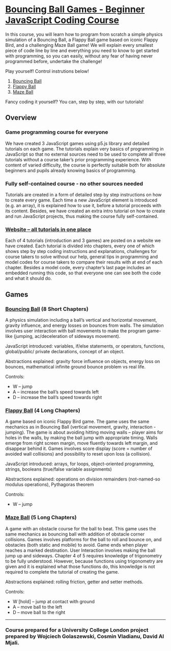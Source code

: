 # [Bouncing Ball Games - Beginner JavaScript Coding Course](https://davidalmjali.wixsite.com/codingcurriculum)

In this course, you will learn how to program from scratch a simple physics simulation of a Bouncing Ball, a Flappy Ball game based on iconic Flappy Bird, and a challenging Maze Ball game! We will explain every smallest piece of code line by line and everything you need to know to get started with programming, so you can easily, without any fear of having never programmed before, undertake the challenge!

Play yourself! Control instrutions below! 

1. [Bouncing Ball](https://gvoy.tech/bouncingball/)
2. [Flappy Ball](https://gvoy.tech/flappyball/)
3. [Maze Ball](https://gvoy.tech/mazeball/)

Fancy coding it yourself? You can, step by step, with our tutorials!

## Overview

### Game programming course for everyone
We have created 3 JavaScript games using p5.js library and detailed tutorials on each game. The tutorials explain very basics of programming in JavaScript so that no external sources need to be used to complete all three tutorials without a course taker’s prior programming experience. With content of varied difficulty, the course is perfectly suitable both for absolute beginners and pupils already knowing basics of programming. 

### Fully self-contained course - no other sources needed
Tutorials are created in a form of detailed step by step instructions on how to create every game. Each time a new JavaScript element is introduced (e.g. an array), it is explained how to use it, before a tutorial proceeds with its content. Besides, we have created an extra intro tutorial on how to create and run JavaScript projects, thus making the course fully self-contained. 

### [Website – all tutorials in one place](https://davidalmjali.wixsite.com/codingcurriculum)
Each of 4 tutorials (introduction and 3 games) are posted on a website we have created. Each tutorial is divided into chapters, every one of which shows step by step coding instructions and explanations, challenges for course takers to solve without our help, general tips in programming and model codes for course takers to compare their results with at end of each chapter. Besides a model code, every chapter’s last page includes an embedded running this code, so that everyone one can see both the code and what it should do.


## Games  	

### [Bouncing Ball](https://gvoy.tech/bouncingball/)	(8 Short Chapters)
A physics simulation including a ball’s vertical and horizontal movement, gravity influence, and energy losses on bounces from walls. The simulation involves user interaction with ball movements to make the program game-like (jumping, ac/deceleration of sideways movement).

JavaScript introduced: 	variables, if/else statements, or operators, functions, global/public/ private declarations, concept of an object.

Abstractions explained: gravity force influence on objects, energy loss on bounces, mathematical infinite ground bounce problem vs real life.

Controls: 	
- W – jump
- A – increase the ball’s speed towards left
- D – increase the ball’s speed towards right

### [Flappy Ball](https://gvoy.tech/flappyball/) 	(4 Long Chapters)
A game based on iconic Flappy Bird game. The game uses the same mechanics as in Bouncing Ball (vertical movement, gravity, interaction - jumping). The game is about avoiding hitting moving walls – player aims for holes in the walls, by making the ball jump with appropriate timing. Walls emerge from right screen margin, move fluently towards left margin, and disappear behind it. Games involves score display (score = number of avoided wall collisions) and possibility to reset upon loss (a collision).

JavaScript introduced: 	arrays, for loops, object-oriented programming, strings, booleans (true/false variable assignments)

Abstractions explained: operations on division remainders (not-named-so modulus operations), Pythagoras theorem 

Controls: 	
- W – jump

### [Maze Ball](https://gvoy.tech/mazeball/)	    (5 Long Chapters)
A game with an obstacle course for the ball to beat. This game uses the same mechanics as bouncing ball with addition of obstacle corner collisions. Games involves platforms for the ball to roll and bounce on, and obstacles (both static and mobile) to avoid. Game ends when player reaches a marked destination. User Interaction involves making the ball jump up and sideways. 
Chapter 4 of 5 requires knowledge of trigonometry to be fully understood. However, because functions using trigonometry are given and it is explained what those functions do, this knowledge is not required to complete the tutorial of creating the game.

Abstractions explained: rolling friction, getter and setter methods.

Controls: 	
- W [hold] – jump at contact with ground
- A – move ball to the left
- D – move ball to the right

------
### Course prepared for a University College London project prepared by Wojciech Golaszewski, Cosmin Vladianu, David Al Mjali.
